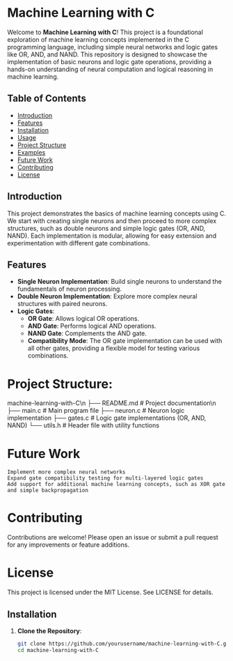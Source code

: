 # Machine Learning with C

Welcome to **Machine Learning with C**! This project is a foundational exploration of machine learning concepts implemented in the C programming language, including simple neural networks and logic gates like OR, AND, and NAND. This repository is designed to showcase the implementation of basic neurons and logic gate operations, providing a hands-on understanding of neural computation and logical reasoning in machine learning.

## Table of Contents
- [Introduction](#introduction)
- [Features](#features)
- [Installation](#installation)
- [Usage](#usage)
- [Project Structure](#project-structure)
- [Examples](#examples)
- [Future Work](#future-work)
- [Contributing](#contributing)
- [License](#license)

## Introduction

This project demonstrates the basics of machine learning concepts using C. We start with creating single neurons and then proceed to more complex structures, such as double neurons and simple logic gates (OR, AND, NAND). Each implementation is modular, allowing for easy extension and experimentation with different gate combinations.

## Features

- **Single Neuron Implementation**: Build single neurons to understand the fundamentals of neuron processing.
- **Double Neuron Implementation**: Explore more complex neural structures with paired neurons.
- **Logic Gates**:
  - **OR Gate**: Allows logical OR operations.
  - **AND Gate**: Performs logical AND operations.
  - **NAND Gate**: Complements the AND gate.
  - **Compatibility Mode**: The OR gate implementation can be used with all other gates, providing a flexible model for testing various combinations.

# Project Structure:
machine-learning-with-C\n
├── README.md         # Project documentation\n
├── main.c            # Main program file
├── neuron.c          # Neuron logic implementation
├── gates.c           # Logic gate implementations (OR, AND, NAND)
└── utils.h           # Header file with utility functions

# Future Work

    Implement more complex neural networks
    Expand gate compatibility testing for multi-layered logic gates
    Add support for additional machine learning concepts, such as XOR gate and simple backpropagation

# Contributing

Contributions are welcome! Please open an issue or submit a pull request for any improvements or feature additions.

# License

This project is licensed under the MIT License. See LICENSE for details.

## Installation

1. **Clone the Repository**:
   ```bash
   git clone https://github.com/yourusername/machine-learning-with-C.git
   cd machine-learning-with-C
